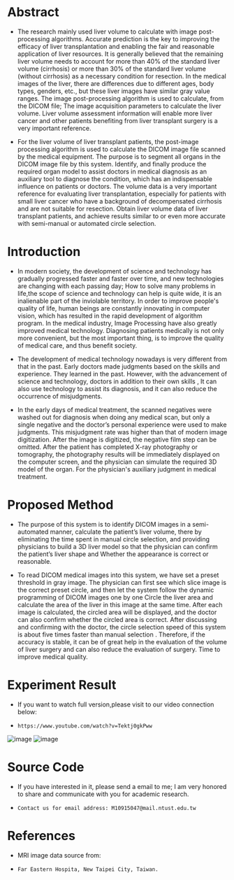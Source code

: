 # Abstract

*   The research mainly used liver volume to calculate with image post-processing algorithms. Accurate prediction is the key to improving the efficacy of liver transplantation and enabling the fair and reasonable application of liver resources. It is generally believed that the remaining liver volume needs to account for more than 40% of the standard liver volume (cirrhosis) or more than 30% of the standard liver volume (without cirrhosis) as a necessary condition for resection. In the medical images of the liver, there are differences due to different ages, body types, genders, etc., but these liver images have similar gray value ranges. The image post-processing algorithm is used to calculate, from the DICOM file; The image acquisition parameters to calculate the liver volume. Liver volume assessment information will enable more liver cancer and other patients benefiting from liver transplant surgery is a very important reference.

*   For the liver volume of liver transplant patients, the post-image processing algorithm is used to calculate the DICOM image file scanned by the medical equipment. The purpose is to segment all organs in the DICOM image file by this system. Identify, and finally produce the required organ model to assist doctors in medical diagnosis as an auxiliary tool to diagnose the condition, which has an indispensable influence on patients or doctors. The volume data is a very important reference for evaluating liver transplantation, especially for patients with small liver cancer who have a background of decompensated cirrhosis and are not suitable for resection. Obtain liver volume data of liver transplant patients, and achieve results similar to or even more accurate with semi-manual or automated circle selection.

# Introduction
 
*   In modern society, the development of science and technology has gradually progressed faster and faster over time, and new technologies are changing with each passing day; How to solve many problems in life,the scope of science and technology can help is quite wide, it is an inalienable part of the inviolable territory. In order to improve people's quality of life, human beings are constantly innovating in computer vision, which has resulted in the rapid development of algorithm program. In the medical industry, Image Processing have also greatly improved medical technology. Diagnosing patients medically is not only more convenient, but the most important thing, is to improve the quality of medical care, and thus benefit society.

*   The development of medical technology nowadays is very different from that in the past. Early doctors made judgments based on the skills and experience. They learned in the past. However, with the advancement of science and technology, doctors in addition to their own skills , It can also use technology to assist its diagnosis, and it can also reduce the occurrence of misjudgments.
   
*   In the early days of medical treatment, the scanned negatives were washed out for diagnosis when doing any medical scan, but only a single negative and the doctor’s personal experience were used to make judgments. This misjudgment rate was higher than that of modern image digitization. After the image is digitized, the negative film step can be omitted. After the patient has completed X-ray photography or tomography, the photography results will be immediately displayed on the computer screen, and the physician can simulate the required 3D model of the organ. For the physician's auxiliary judgment in medical treatment.


# Proposed Method

*    The purpose of this system is to identify DICOM images in a semi-automated manner, calculate the patient’s liver volume, there by eliminating the time spent in manual circle selection, and providing physicians to build a 3D liver model so that the physician can confirm the patient’s liver shape and Whether the appearance is correct or reasonable.
 
*    To read DICOM medical images into this system, we have set a preset threshold in gray image. The physician can first see which slice image is the correct preset circle, and then let the system follow the dynamic programming of DICOM images one by one Circle the liver area and calculate the area of the liver in this image at the same time. After each image is calculated, the circled area will be displayed, and the doctor can also confirm whether the circled area is correct. After discussing and confirming with the doctor, the circle selection speed of this system is about five times faster than manual selection . Therefore, if the accuracy is stable, it can be of great help in the evaluation of the volume of liver surgery and can also reduce the evaluation of surgery. Time to improve medical quality.

# Experiment Result
* If you want to watch full version,please visit to our video connection below: 
*     https://www.youtube.com/watch?v=Tektj0gkPww
![image](https://i.imgur.com/Kjxc7AQ.png) ![image](https://i.imgur.com/3itmM32.png)

# Source Code
* If you have interested in it, please send a email to me; I am very honored to share and communicate with you for academic research.
*     Contact us for email address: M10915047@mail.ntust.edu.tw

# References
* MRI image data source from: 
*     Far Eastern Hospita, New Taipei City, Taiwan.
